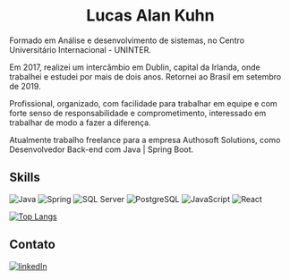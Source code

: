 <h1 align="center"> Lucas Alan Kuhn </h1>


<p>Formado em Análise e desenvolvimento de sistemas, no Centro Universitário Internacional - UNINTER.</p>
<p>Em 2017, realizei um intercâmbio em Dublin, capital da Irlanda, onde trabalhei e estudei por mais de dois anos. Retornei ao Brasil em setembro de 2019.</p>
<p>Profissional, organizado, com facilidade para trabalhar em equipe e com forte senso de responsabilidade e comprometimento, interessado em trabalhar de modo a fazer a diferença. </p>
<p>Atualmente trabalho freelance para a empresa Authosoft Solutions, como Desenvolvedor Back-end com Java | Spring Boot.</p>


## Skills

![Java](https://img.shields.io/badge/Java-ED8B00?style=for-the-badge&logo=java&logoColor=white)
![Spring](https://img.shields.io/badge/Spring-6DB33F?style=for-the-badge&logo=spring&logoColor=white)
![SQL Server](https://img.shields.io/badge/Microsoft_SQL_Server-CC2927?style=for-the-badge&logo=microsoft-sql-server&logoColor=white)
![PostgreSQL](https://img.shields.io/badge/PostgreSQL-316192?style=for-the-badge&logo=postgresql&logoColor=white)
![JavaScript](https://img.shields.io/badge/JavaScript-323330?style=for-the-badge&logo=javascript&logoColor=F7DF1E)
![React](https://img.shields.io/badge/React-20232A?style=for-the-badge&logo=react&logoColor=61DAFB)



[![Top Langs](https://github-readme-stats.vercel.app/api/top-langs/?username=lucasakuhn&layout=compact&theme=radical)](https://github.com/anuraghazra/github-readme-stats)



## Contato

[<img src='https://img.shields.io/badge/LinkedIn-0077B5?style=for-the-badge&logo=linkedin&logoColor=white' alt='linkedIn'>](https://www.linkedin.com/in/lucasalankuhn/)
